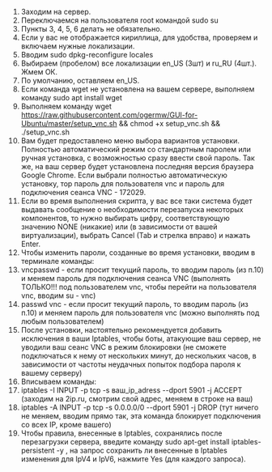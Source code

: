1. Заходим на сервер.
2. Переключаемся на пользователя root командой sudo su
3. Пункты 3, 4, 5, 6 делать не обязательно.
4. Если у вас не отображается кириллица, для удобства, проверяем и включаем нужные локализации.
5. Вводим sudo dpkg-reconfigure locales
6. Выбираем (пробелом) все локализации en_US (3шт) и ru_RU (4шт.). Жмем ОК.
7. По умолчанию, оставляем en_US.
8. Если команда wget не установлена на вашем сервере, выполняем команду sudo apt install wget
9. Выполняем команду wget https://raw.githubusercontent.com/ogermw/GUI-for-Ubuntu/master/setup_vnc.sh && chmod +x setup_vnc.sh && ./setup_vnc.sh
10. Вам будет предоставлено меню выбора вариантов установки. Полностью автоматический режим со стандартным паролем или ручная установка, с возможностью сразу ввести свой пароль. Так же, на ваш сервер будет установлена последняя версия браузера Google Chrome. Если выбрали полностью автоматическую установку, тор пароль для пользователя vnc и пароль для подключения сеанса VNC - 172029.
11. Если во время выполнения скрипта, у вас все таки система будет выдавать сообщение о необходимости перезапуска некоторых компонентов, то нужно выбирать цифру, соответствующую значению NONE (никакие) или (в зависимости от вашей виртуализации), выбрать Cancel (Tab и стрелка вправо) и нажать Enter.
12. Чтобы изменить пароли, созданные во время установки, вводим в терминале команды:
13. vncpasswd - если просит текущий пароль, то вводим пароль (из п.10) и меняем пароль для подключения сеанса VNC (выполнять ТОЛЬКО!!! под пользователем vnc, чтобы перейти на пользователя vnc, вводим su - vnc)
14. passwd vnc - если просит текущий пароль, то вводим пароль (из п.10) и меняем пароль для пользователя vnc (можно выполнять под любым пользователем)
15. После установки, настоятельно рекомендуется добавить исключения в ваши Iptables, чтобы боты, атакующие ваш сервер, не уводили ваш сеанс VNC в режим блокировки (не сможете подключаться к нему от нескольких минут, до нескольких часов, в зависимости от частоты неудачных попыток подбора пароля к вашему серверу)
16. Вписываем команды:
17. iptables -I INPUT -p tcp -s ваш_ip_adress --dport 5901 -j ACCEPT  (заходим на 2ip.ru, смотрим свой адрес, меняем в строке на ваш)
18. iptables -A INPUT -p tcp -s 0.0.0.0/0 --dport 5901 -j DROP  (тут ничего не меняем, вводим прямо так, эта команда блокирует подключения со всех IP, кроме вашего)
19. Чтобы правила, внесенные в Iptables, сохранялись после перезагрузки сервера, введите команду sudo apt-get install iptables-persistent -y , на запрос сохранить ли внесенные в Iptables изменения для IpV4 и IpV6, нажмите Yes (для каждого запроса).
